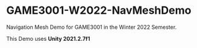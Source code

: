 # GAME3001-W2022-NavMeshDemo

Navigation Mesh Demo for GAME3001 in the Winter 2022 Semester.

This Demo uses **Unity 2021.2.7f1**
